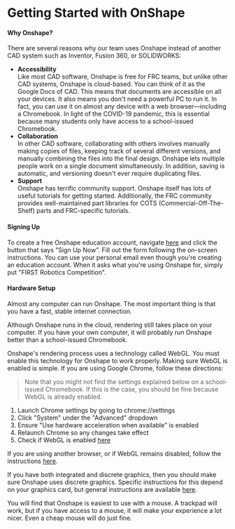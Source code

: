 # Getting Started with OnShape

#### Why Onshape?

There are several reasons why our team uses Onshape instead of another CAD system such as Inventor, Fusion 360, or SOLIDWORKS:

* **Accessibility**\
  Like most CAD software, Onshape is free for FRC teams, but unlike other CAD systems, Onshape is cloud-based. You can think of it as the Google Docs of CAD. This means that documents are accessible on all your devices. It also means you don't need a powerful PC to run it. In fact, you can use it on almost any device with a web browser—including a Chromebook. In light of the COVID-19 pandemic, this is essential because many students only have access to a school-issued Chromebook.
* **Collaboration**\
  In other CAD software, collaborating with others involves manually making copies of files, keeping track of several different versions, and manually combining the files into the final design. Onshape lets multiple people work on a single document simultaneously. In addition, saving is automatic, and versioning doesn't ever require duplicating files.
* **Support**\
  Onshape has terrific community support. Onshape itself has lots of useful tutorials for getting started. Additionally, the FRC community provides well-maintained part libraries for COTS (Commercial-Off-The-Shelf) parts and FRC-specific tutorials.

#### Signing Up

To create a free Onshape education account, navigate [here](https://www.onshape.com/edu/frc) and click the button that says "Sign Up Now". Fill out the form following the on-screen instructions. You can use your personal email even though you're creating an education account. When it asks what you're using Onshape for, simply put "FIRST Robotics Competition".

#### Hardware Setup

Almost any computer can run Onshape. The most important thing is that you have a fast, stable internet connection.

Although Onshape runs in the cloud, rendering still takes place on your computer. If you have your own computer, it will probably run Onshape better than a school-issued Chromebook.

Onshape's rendering process uses a technology called WebGL. You must enable this technology for Onshape to work properly. Making sure WebGL is enabled is simple. If you are using Google Chrome, follow these directions:

> Note that you might not find the settings explained below on a school-issued Chromebook. If this is the case, you should be fine because WebGL is already enabled.

1. Launch Chrome settings by going to chrome://settings
2. Click "System" under the "Advanced" dropdown
3. Ensure "Use hardware acceleration when available" is enabled
4. Relaunch Chrome so any changes take effect
5. Check if WebGL is enabled [here](https://cad.onshape.com/check)

If you are using another browser, or if WebGL remains disabled, follow the instructions [here](https://cad.onshape.com/help/Content/webgl.htm).

If you have both integrated and discrete graphics, then you should make sure Onshape uses discrete graphics. Specific instructions for this depend on your graphics card, but general instructions are available [here](https://cad.onshape.com/help/Content/webgl.htm).

You will find that Onshape is easiest to use with a mouse. A trackpad will work, but if you have access to a mouse, it will make your experience a lot nicer. Even a cheap mouse will do just fine.
